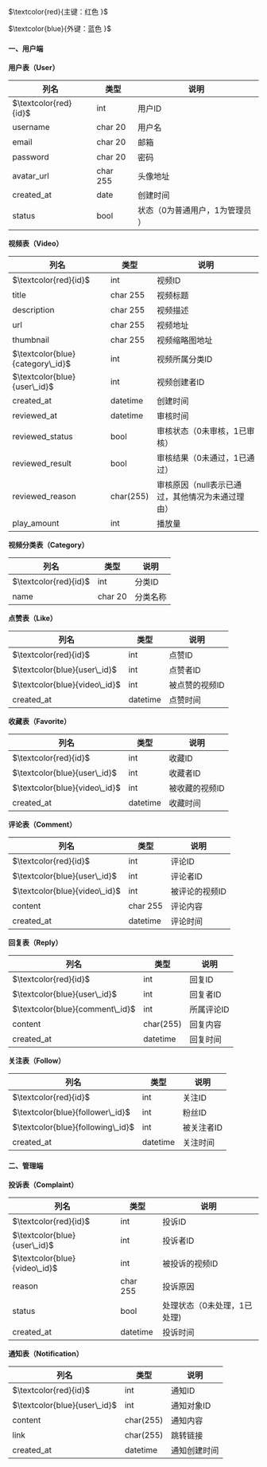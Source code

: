 $\textcolor{red}{主键：红色 }$

$\textcolor{blue}{外键：蓝色 }$

#### 一、用户端

**用户表（User）**

| 列名                   | 类型     | 说明                |
|----------------------| -------- |-------------------|
| $\textcolor{red}{id}$ | int      | 用户ID              |
| username             | char 20  | 用户名               |
| email                | char 20  | 邮箱                |
| password             | char 20  | 密码                |
| avatar_url           | char 255 | 头像地址              |
| created_at           | date     | 创建时间              |
| status               | bool     | 状态（0为普通用户，1为管理员 ） |

**视频表（Video）**

| 列名                               | 类型      | 说明                         |
|----------------------------------| --------- |----------------------------|
| $\textcolor{red}{id}$            | int       | 视频ID                       |
| title                            | char 255  | 视频标题                       |
| description                      | char 255  | 视频描述                       |
| url                              | char 255  | 视频地址                       |
| thumbnail                        | char 255  | 视频缩略图地址                    |
| $\textcolor{blue}{category\_id}$ | int       | 视频所属分类ID                   |
| $\textcolor{blue}{user\_id}$     | int       | 视频创建者ID                    |
| created_at                       | datetime  | 创建时间                       |
| reviewed_at                      | datetime  | 审核时间                       |
| reviewed_status                  | bool      | 审核状态（0未审核，1已审核）            |
| reviewed_result                  | bool      | 审核结果（0未通过，1已通过）            |
| reviewed_reason                  | char(255) | 审核原因（null表示已通过，其他情况为未通过理由） |
| play_amount                      | int       | 播放量                        |

**视频分类表（Category）**

| 列名                  | 类型     | 说明     |
| --------------------- | -------- | -------- |
| $\textcolor{red}{id}$ | int      | 分类ID   |
| name                  | char 20  | 分类名称 |


**点赞表（Like）**

| 列名                          | 类型     | 说明           |
| ----------------------------- | -------- | -------------- |
| $\textcolor{red}{id}$         | int      | 点赞ID         |
| $\textcolor{blue}{user\_id}$  | int      | 点赞者ID       |
| $\textcolor{blue}{video\_id}$ | int      | 被点赞的视频ID |
| created_at                    | datetime | 点赞时间       |



**收藏表（Favorite）**

| 列名                          | 类型     | 说明           |
| ----------------------------- | -------- | -------------- |
| $\textcolor{red}{id}$         | int      | 收藏ID         |
| $\textcolor{blue}{user\_id}$  | int      | 收藏者ID       |
| $\textcolor{blue}{video\_id}$ | int      | 被收藏的视频ID |
| created_at                    | datetime | 收藏时间       |



**评论表（Comment）**

| 列名                          | 类型     | 说明           |
| ----------------------------- | -------- | -------------- |
| $\textcolor{red}{id}$         | int      | 评论ID         |
| $\textcolor{blue}{user\_id}$  | int      | 评论者ID       |
| $\textcolor{blue}{video\_id}$ | int      | 被评论的视频ID |
| content                       | char 255 | 评论内容       |
| created_at                    | datetime | 评论时间       |

**回复表（Reply）**

| 列名                            | 类型      | 说明       |
| ------------------------------- | --------- | ---------- |
| $\textcolor{red}{id}$           | int       | 回复ID     |
| $\textcolor{blue}{user\_id}$    | int       | 回复者ID   |
| $\textcolor{blue}{comment\_id}$ | int       | 所属评论ID |
| content                         | char(255) | 回复内容   |
| created_at                      | datetime  | 回复时间   |

**关注表（Follow）**

| 列名                              | 类型     | 说明       |
| --------------------------------- | -------- | ---------- |
| $\textcolor{red}{id}$             | int      | 关注ID     |
| $\textcolor{blue}{follower\_id}$  | int      | 粉丝ID     |
| $\textcolor{blue}{following\_id}$ | int      | 被关注者ID |
| created_at                        | datetime | 关注时间   |



#### 二、**管理端**



**投诉表（Complaint）**

| 列名                          | 类型     | 说明                        |
| ----------------------------- | -------- | --------------------------- |
| $\textcolor{red}{id}$         | int      | 投诉ID                      |
| $\textcolor{blue}{user\_id}$  | int      | 投诉者ID                    |
| $\textcolor{blue}{video\_id}$ | int      | 被投诉的视频ID              |
| reason                        | char 255 | 投诉原因                    |
| status                        | bool     | 处理状态（0未处理，1已处理) |
| created_at                    | datetime | 投诉时间                    |

**通知表（Notification）**

| 列名                         | 类型      | 说明         |
| ---------------------------- | --------- | ------------ |
| $\textcolor{red}{id}$        | int       | 通知ID       |
| $\textcolor{blue}{user\_id}$ | int       | 通知对象ID   |
| content                      | char(255) | 通知内容     |
| link                         | char(255) | 跳转链接     |
| created_at                   | datetime  | 通知创建时间 |

